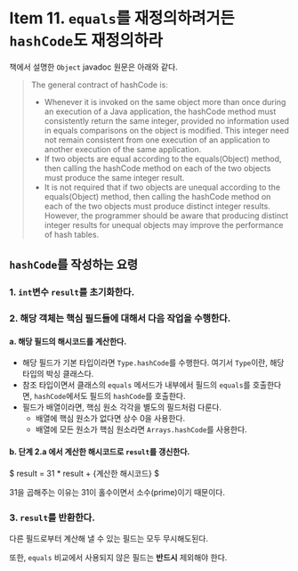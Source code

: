 # Item 11. `equals`를 재정의하려거든 `hashCode`도 재정의하라
책에서 설명한 `Object` javadoc 원문은 아래와 같다.
> The general contract of hashCode is:
> - Whenever it is invoked on the same object more than once during an execution of a Java application, 
>   the hashCode method must consistently return the same integer, provided no information used in equals comparisons on the object is modified. 
>   This integer need not remain consistent from one execution of an application to another execution of the same application.
> - If two objects are equal according to the equals(Object) method, then calling the hashCode method on each of the two objects must produce the same integer result.
> - It is not required that if two objects are unequal according to the equals(Object) method, then calling the hashCode method on each of the two objects must produce distinct integer results. However, the programmer should be aware that producing distinct integer results for unequal objects may improve the performance of hash tables.

## `hashCode`를 작성하는 요령
### 1. `int`변수 `result`를 초기화한다.
### 2. 해당 객체는 핵심 필드들에 대해서 다음 작업을 수행한다.
#### a. 해당 필드의 해시코드를 계산한다.
- 해당 필드가 기본 타입이라면 `Type.hashCode`를 수행한다. 여기서 `Type`이란, 해당 타입의 박싱 클래스다.
- 참조 타입이면서 클래스의 `equals` 메서드가 내부에서 필드의 `equals`를 호출한다면, `hashCode`에서도 필드의 `hashCode`를 호출한다.
- 필드가 배열이라면, 핵심 원소 각각을 별도의 필드처럼 다룬다.
  - 배열에 핵심 원소가 없다면 상수 0을 사용한다.
  - 배열에 모든 원소가 핵심 원소라면 `Arrays.hashCode`를 사용한다.
#### b. 단계 2.a 에서 계산한 해시코드로 `result`를 갱신한다.
$ result = 31 * result + {계산한 해시코드} $

31을 곱해주는 이유는 31이 홀수이면서 소수(prime)이기 때문이다.
### 3. `result`를 반환한다.

다른 필드로부터 계산해 낼 수 있는 필드는 모두 무시해도된다.

또한, `equals` 비교에서 사용되지 않은 필드는 **반드시** 제외해야 한다.